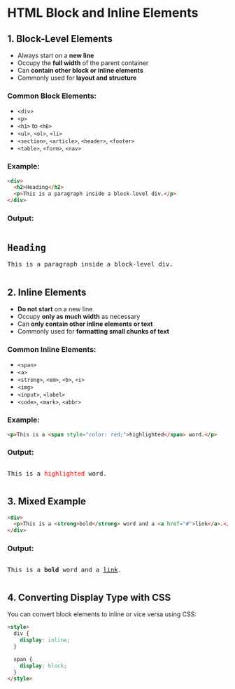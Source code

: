 # HTML Block and Inline Elements

## 1. Block-Level Elements

* Always start on a **new line**
* Occupy the **full width** of the parent container
* Can **contain other block or inline elements**
* Commonly used for **layout and structure**

### Common Block Elements:

* `<div>`
* `<p>`
* `<h1>` to `<h6>`
* `<ul>`, `<ol>`, `<li>`
* `<section>`, `<article>`, `<header>`, `<footer>`
* `<table>`, `<form>`, `<nav>`

### Example:

```html
<div>
  <h2>Heading</h2>
  <p>This is a paragraph inside a block-level div.</p>
</div>
```

### Output:

<pre>
<div><h2>Heading</h2><p>This is a paragraph inside a block-level div.</p></div></pre>

## 2. Inline Elements

* **Do not start** on a new line
* Occupy **only as much width** as necessary
* Can **only contain other inline elements or text**
* Commonly used for **formatting small chunks of text**

### Common Inline Elements:

* `<span>`
* `<a>`
* `<strong>`, `<em>`, `<b>`, `<i>`
* `<img>`
* `<input>`, `<label>`
* `<code>`, `<mark>`, `<abbr>`

### Example:

```html
<p>This is a <span style="color: red;">highlighted</span> word.</p>
```

### Output:

<pre>
<p>This is a <span style="color: red;">highlighted</span> word.</p></pre>

## 3. Mixed Example

```html
<div>
  <p>This is a <strong>bold</strong> word and a <a href="#">link</a>.</p>
</div>
```

### Output:

<pre>
<div><p>This is a <strong>bold</strong> word and a <a href="#">link</a>.</p></div></pre>

## 4. Converting Display Type with CSS

You can convert block elements to inline or vice versa using CSS:

```html
<style>
  div {
    display: inline;
  }

  span {
    display: block;
  }
</style>
```
